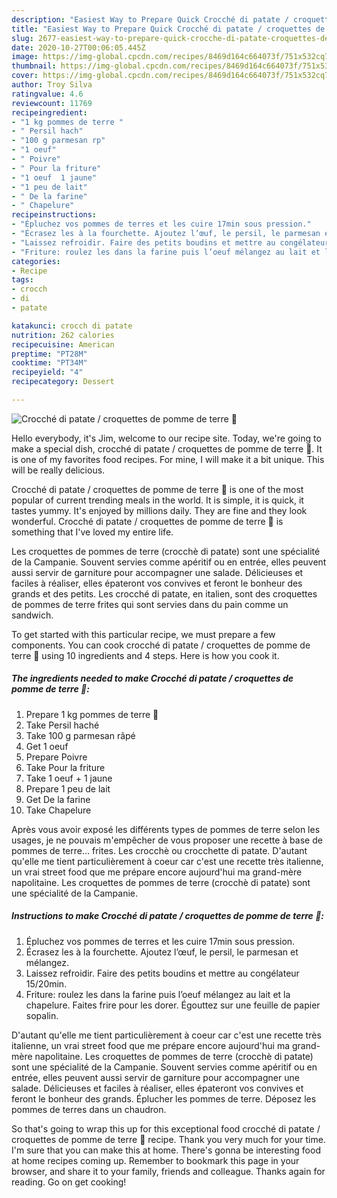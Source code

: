 ```yaml
---
description: "Easiest Way to Prepare Quick Crocché di patate / croquettes de pomme de terre 🥔"
title: "Easiest Way to Prepare Quick Crocché di patate / croquettes de pomme de terre 🥔"
slug: 2677-easiest-way-to-prepare-quick-crocche-di-patate-croquettes-de-pomme-de-terre
date: 2020-10-27T00:06:05.445Z
image: https://img-global.cpcdn.com/recipes/8469d164c664073f/751x532cq70/crocche-di-patate-croquettes-de-pomme-de-terre-🥔-photo-principale-de-la-recette.jpg
thumbnail: https://img-global.cpcdn.com/recipes/8469d164c664073f/751x532cq70/crocche-di-patate-croquettes-de-pomme-de-terre-🥔-photo-principale-de-la-recette.jpg
cover: https://img-global.cpcdn.com/recipes/8469d164c664073f/751x532cq70/crocche-di-patate-croquettes-de-pomme-de-terre-🥔-photo-principale-de-la-recette.jpg
author: Troy Silva
ratingvalue: 4.6
reviewcount: 11769
recipeingredient:
- "1 kg pommes de terre "
- " Persil hach"
- "100 g parmesan rp"
- "1 oeuf"
- " Poivre"
- " Pour la friture"
- "1 oeuf  1 jaune"
- "1 peu de lait"
- " De la farine"
- " Chapelure"
recipeinstructions:
- "Épluchez vos pommes de terres et les cuire 17min sous pression."
- "Écrasez les à la fourchette. Ajoutez l’œuf, le persil, le parmesan et mélangez."
- "Laissez refroidir. Faire des petits boudins et mettre au congélateur 15/20min."
- "Friture: roulez les dans la farine puis l’oeuf mélangez au lait et la chapelure. Faites frire pour les dorer. Égouttez sur une feuille de papier sopalin."
categories:
- Recipe
tags:
- crocch
- di
- patate

katakunci: crocch di patate 
nutrition: 262 calories
recipecuisine: American
preptime: "PT28M"
cooktime: "PT34M"
recipeyield: "4"
recipecategory: Dessert

---
```



![Crocché di patate / croquettes de pomme de terre 🥔](https://img-global.cpcdn.com/recipes/8469d164c664073f/751x532cq70/crocche-di-patate-croquettes-de-pomme-de-terre-🥔-photo-principale-de-la-recette.jpg)

Hello everybody, it's Jim, welcome to our recipe site. Today, we're going to make a special dish, crocché di patate / croquettes de pomme de terre 🥔. It is one of my favorites food recipes. For mine, I will make it a bit unique. This will be really delicious.

Crocché di patate / croquettes de pomme de terre 🥔 is one of the most popular of current trending meals in the world. It is simple, it is quick, it tastes yummy. It's enjoyed by millions daily. They are fine and they look wonderful. Crocché di patate / croquettes de pomme de terre 🥔 is something that I've loved my entire life.

Les croquettes de pommes de terre (crocchè di patate) sont une spécialité de la Campanie. Souvent servies comme apéritif ou en entrée, elles peuvent aussi servir de garniture pour accompagner une salade. Délicieuses et faciles à réaliser, elles épateront vos convives et feront le bonheur des grands et des petits. Les crocché di patate, en italien, sont des croquettes de pommes de terre frites qui sont servies dans du pain comme un sandwich.


To get started with this particular recipe, we must prepare a few components. You can cook crocché di patate / croquettes de pomme de terre 🥔 using 10 ingredients and 4 steps. Here is how you cook it.

<!--inarticleads1-->

##### The ingredients needed to make Crocché di patate / croquettes de pomme de terre 🥔:

1. Prepare 1 kg pommes de terre 🥔
1. Take  Persil haché
1. Take 100 g parmesan râpé
1. Get 1 oeuf
1. Prepare  Poivre
1. Take  Pour la friture
1. Take 1 oeuf + 1 jaune
1. Prepare 1 peu de lait
1. Get  De la farine
1. Take  Chapelure


Après vous avoir exposé les différents types de pommes de terre selon les usages, je ne pouvais m&#39;empêcher de vous proposer une recette à base de pommes de terre… frites. Les crocchè ou crocchette di patate. D&#39;autant qu&#39;elle me tient particulièrement à coeur car c&#39;est une recette très italienne, un vrai street food que me prépare encore aujourd&#39;hui ma grand-mère napolitaine. Les croquettes de pommes de terre (crocchè di patate) sont une spécialité de la Campanie. 

<!--inarticleads2-->

##### Instructions to make Crocché di patate / croquettes de pomme de terre 🥔:

1. Épluchez vos pommes de terres et les cuire 17min sous pression.
1. Écrasez les à la fourchette. Ajoutez l’œuf, le persil, le parmesan et mélangez.
1. Laissez refroidir. Faire des petits boudins et mettre au congélateur 15/20min.
1. Friture: roulez les dans la farine puis l’oeuf mélangez au lait et la chapelure. Faites frire pour les dorer. Égouttez sur une feuille de papier sopalin.


D&#39;autant qu&#39;elle me tient particulièrement à coeur car c&#39;est une recette très italienne, un vrai street food que me prépare encore aujourd&#39;hui ma grand-mère napolitaine. Les croquettes de pommes de terre (crocchè di patate) sont une spécialité de la Campanie. Souvent servies comme apéritif ou en entrée, elles peuvent aussi servir de garniture pour accompagner une salade. Délicieuses et faciles à réaliser, elles épateront vos convives et feront le bonheur des grands. Éplucher les pommes de terre. Déposez les pommes de terres dans un chaudron. 

So that's going to wrap this up for this exceptional food crocché di patate / croquettes de pomme de terre 🥔 recipe. Thank you very much for your time. I'm sure that you can make this at home. There's gonna be interesting food at home recipes coming up. Remember to bookmark this page in your browser, and share it to your family, friends and colleague. Thanks again for reading. Go on get cooking!
